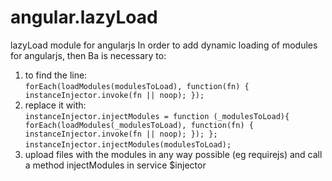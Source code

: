 angular.lazyLoad
================
  
lazyLoad module for angularjs
In order to add dynamic loading of modules for angularjs, then Ba is necessary to:  

1. to find the line:  
  `forEach(loadModules(modulesToLoad), function(fn) { instanceInjector.invoke(fn || noop); });`
2. replace it with:  
  `instanceInjector.injectModules = function (_modulesToLoad){
    forEach(loadModules(_modulesToLoad), function(fn) { instanceInjector.invoke(fn || noop); });
  };`  
  `instanceInjector.injectModules(modulesToLoad);`  
3. upload files with the modules in any way possible (eg requirejs) and call a method injectModules in service $injector
